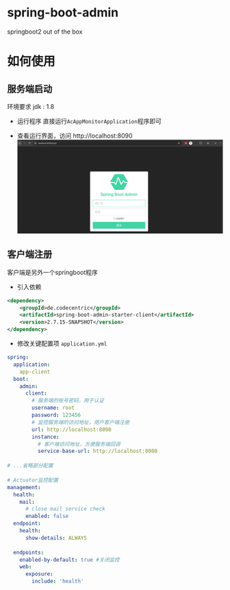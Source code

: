 # spring-boot-admin
springboot2 out of the box


# 如何使用

## 服务端启动
环境要求  jdk : 1.8

- 运行程序
直接运行`AcAppMonitorApplication`程序即可

- 查看运行界面，访问 http://localhost:8090
![img.png](img.png)


## 客户端注册

客户端是另外一个springboot程序

- 引入依赖
```xml
<dependency>
    <groupId>de.codecentric</groupId>
    <artifactId>spring-boot-admin-starter-client</artifactId>
    <version>2.7.15-SNAPSHOT</version>
</dependency>
```

- 修改关键配置项 `application.yml` 
```yaml
spring:
  application:
    app-client
  boot:
    admin:
      client:
        # 服务端的账号密码，用于认证
        username: root
        password: 123456
        # 监控服务端的访问地址，用户客户端注册
        url: http://localhost:8090
        instance:
          # 客户端访问地址，方便服务端回调
          service-base-url: http://localhost:8080

# ...省略部分配置

# Actuator监控配置
management:
  health:
    mail:
      # close mail service check
      enabled: false
  endpoint:
    health:
      show-details: ALWAYS

  endpoints:
    enabled-by-default: true #关闭监控
    web:
      exposure:
        include: 'health'

```
